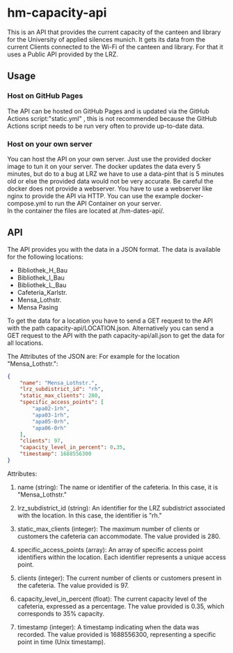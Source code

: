 # hm-capacity-api
This is an API that provides the current capacity of the canteen and library for the University of applied silences munich. It gets its data from the current Clients connected to the Wi-Fi of the canteen and library. For that it uses a Public API provided by the LRZ.

## Usage
### Host on GitHub Pages
The API can be hosted on GitHub Pages and is updated via the GitHub Actions script:"static.yml" , this is not recommended because the GitHub Actions script needs to be run very often to provide up-to-date data.

### Host on your own server
You can host the API on your own server. Just use the provided docker image to tun it on your server.
The docker updates the data every 5 minutes, but do to a bug at LRZ we have to use a data-pint that is 5 minutes old or else the provided data would not be very accurate.
Be careful the docker does not provide a webserver. You have to use a webserver like nginx to provide the API via HTTP.
You can use the example docker-compose.yml to run the API Container on your server. \
In the container the files are located at /hm-dates-api/.

## API
The API provides you with the data in a JSON format.
The data is available for the following locations:
+ Bibliothek_H_Bau
+ Bibliothek_I_Bau
+ Bibliothek_L_Bau
+ Cafeteria_Karlstr.
+ Mensa_Lothstr.
+ Mensa Pasing

To get the data for a location you have to send a GET request to the API with the path capacity-api/LOCATION.json.
Alternatively you can send a GET request to the API with the path capacity-api/all.json to get the data for all locations.

The Attributes of the JSON are:
For example for the location "Mensa_Lothstr.":
```json
{
    "name": "Mensa_Lothstr.",
    "lrz_subdistrict_id": "rh",
    "static_max_clients": 280,
    "specific_access_points": [
        "apa02-1rh",
        "apa03-1rh",
        "apa05-0rh",
        "apa06-0rh"
    ],
    "clients": 97,
    "capacity_level_in_percent": 0.35,
    "timestamp": 1688556300
}
```
Attributes:
1. name (string): The name or identifier of the cafeteria. In this case, it is "Mensa_Lothstr."

2. lrz_subdistrict_id (string): An identifier for the LRZ subdistrict associated with the location. In this case, the identifier is "rh."

3. static_max_clients (integer): The maximum number of clients or customers the cafeteria can accommodate. The value provided is 280.

4. specific_access_points (array): An array of specific access point identifiers within the location. Each identifier represents a unique access point.

5. clients (integer): The current number of clients or customers present in the cafeteria. The value provided is 97.

6. capacity_level_in_percent (float): The current capacity level of the cafeteria, expressed as a percentage. The value provided is 0.35, which corresponds to 35% capacity.

7. timestamp (integer): A timestamp indicating when the data was recorded. The value provided is 1688556300, representing a specific point in time (Unix timestamp).